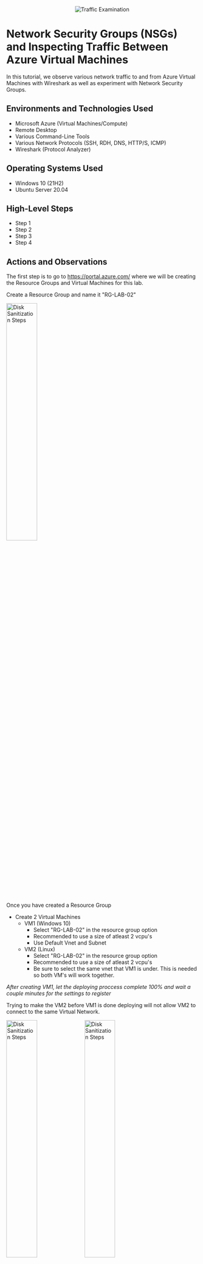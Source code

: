 <p align="center">
<img src="https://i.imgur.com/Ua7udoS.png" alt="Traffic Examination"/>
</p>

<h1>Network Security Groups (NSGs) and Inspecting Traffic Between Azure Virtual Machines</h1>
In this tutorial, we observe various network traffic to and from Azure Virtual Machines with Wireshark as well as experiment with Network Security Groups. <br />



<h2>Environments and Technologies Used</h2>

- Microsoft Azure (Virtual Machines/Compute)
- Remote Desktop
- Various Command-Line Tools
- Various Network Protocols (SSH, RDH, DNS, HTTP/S, ICMP)
- Wireshark (Protocol Analyzer)

<h2>Operating Systems Used </h2>

- Windows 10 (21H2)
- Ubuntu Server 20.04

<h2>High-Level Steps</h2>

- Step 1
- Step 2
- Step 3
- Step 4

<h2>Actions and Observations</h2>


The first step is to go to https://portal.azure.com/ where we will be creating the Resource Groups and Virtual Machines for this lab.

Create a Resource Group and name it "RG-LAB-02"
<p>
<img src="https://imgur.com/RcbzaSz.png" height="40%" width="40%" alt="Disk Sanitization Steps"/>

Once you have created a Resource Group
  - Create 2 Virtual Machines
     - VM1 (Windows 10)
        - Select "RG-LAB-02" in the resource group option
        - Recommended to use a size of atleast 2 vcpu's
        - Use Default Vnet and Subnet
     - VM2 (Linux)
         - Select "RG-LAB-02" in the resource group option
         - Recommended to use a size of atleast 2 vcpu's
         - Be sure to select the same vnet that VM1 is under. This is needed so both VM's will work together.

  *After creating VM1, let the deploying proccess complete 100% and wait a couple minutes for the settings to register*

Trying to make the VM2 before VM1 is done deploying will not allow VM2 to connect to the same Virtual Network.

<img src="https://imgur.com/b0ZRcva.png" height="40%" width="40%" alt="Disk Sanitization Steps"/>
<img src="https://imgur.com/MEkL9xP.png" height="40%" width="40%" alt="Disk Sanitization Steps"/>
<img src="https://imgur.com/xc7DqO2.png" height="40%" width="40%" alt="Disk Sanitization Steps"/>

The next step is to login to the VM1 virtual machine. 
  - Open the Remote Desktop Connection application
  - Find the public IP address for VM1 on the Azure website and copy
  - Paste the IP address into RDC
  - Login with the credentials you used to create the Virtual Machine.

<img src="https://imgur.com/suJvZVg.png" height="40%" width="40%" alt="Disk Sanitization Steps"/>
<img src="https://imgur.com/696SrEc.png" height="40%" width="40%" alt="Disk Sanitization Steps"/>
<img src="https://imgur.com/cw4RXzG.png" height="20%" width="20%" alt="Disk Sanitization Steps"/>

Once logged in to VM1
  - Search for Wireshark on the web
  - Download the "Windows x64 Installer" version
  - Once file is downloaded, open the file and go through the installation process

<img src="https://imgur.com/X1yJwJg.png" height="40%" width="40%" alt="Disk Sanitization Steps"/>
<img src="https://imgur.com/Grd8jmO.png" height="40%" width="40%" alt="Disk Sanitization Steps"/>
<img src="https://imgur.com/NvtT8bl.png" height="40%" width="40%" alt="Disk Sanitization Steps"/>

Open Wireshark. at the top left corner you will see a blue fin and you will click on it.

Under you will see green line where you will type "icmp" to filter the traffic.

ICMP is the protocol that ping uses. We are trying to test the connectivity between VM1 and VM2.

<img src="https://imgur.com/rh4ZmGl.png" height="40%" width="40%" alt="Disk Sanitization Steps"/>

In order to ping VM2
  - Go to the Azure Portal and go to VM2's page where you will look for VM2's Private IP Address
  - Copy The Private IP address
  - Go back to VM1
  - Open "Powershell ISE"
  - type the command "ping 10.0.0.5"
  - You will see a list of Echo (ping) requests and replies

<img src="https://imgur.com/HqTYoAd.png" height="40%" width="40%" alt="Disk Sanitization Steps"/>
<img src="https://imgur.com/3ssP86Y.png" height="80%" width="80%" alt="Disk Sanitization Steps"/>

Next you want to create a perpetual ping for VM2
  - type in the command "ping 10.0.0.5 -t"
  - if successful you will see a long continous ping of VM2

<img src="https://imgur.com/fHqk7QN.png" height="80%" width="80%" alt="Disk Sanitization Steps"/>

Going back to the Azure Portal
  - Search for Netwrok Security Groups
  - Go to VM2 nsg
  - Go to Inbound Security Rules
  - Select Add
  - On the right you will create a rule
      - Select the ICMP protocol
      - Select the Deny action
      - Prioritize it how you'd like, in this lab I made it so it would be prioritized first
      - You can give it any name you choose
  - Save

<img src="https://imgur.com/9TWD9Kf.png" height="80%" width="80%" alt="Disk Sanitization Steps"/>

Going back to the VM1 you will observe that all the request have timed out. We essentially created a firewall to block any traffic from the ping of VM2.

<img src="https://imgur.com/YBx07gG.png" height="40%" width="40%" alt="Disk Sanitization Steps"/>

To unblock the traffic
  - Go back to Network Security Groups -> VM2 nsg
  - Inbound Security Rules
  - Click on the rule you just made
  - Adjust the action to now "Allow"
  - Save

<img src="https://imgur.com/A2JAxHt.png" height="40%" width="40%" alt="Disk Sanitization Steps"/>

After the rule goes into effect, you will observe that all traffic has resumed.

<img src="https://imgur.com/sbCf2Gm.png" height="40%" width="40%" alt="Disk Sanitization Steps"/>

Now we will filter the results to "ssh"

<img src="https://imgur.com/x5CljiF.png" height="40%" width="40%" alt="Disk Sanitization Steps"/>

To get an ssh connection
  - Go to powershell
  - Type "ssh labuserjavi@10.0.0.5"
     - You may look different of course. what we're doing is commanding a conncetion to VM2 through ssh, it will require the user of the VM2 and the private IP address
  - Hit "Enter"
  - It may ask you if you are sure if you want to connect, you will type "yes"
  - Next it will ask for VM2's password, you will type that in
    - *it will not show what you are typing on the screen, carefully and correctly type the password in and hit "Enter"*
  - You will know that it connected when you see something similar to this "labuserjavi@VM2:~$"

<img src="https://imgur.com/l2X9OLE.png" height="80%" width="80%" alt="Disk Sanitization Steps"/>

You have the option to try out different command lines

To exit out of the ssh connection you simply type "exit" and hit "Enter" and you are now back on VM1's Command prompt.

<img src="https://imgur.com/RyluOeE.png" height="40%" width="40%" alt="Disk Sanitization Steps"/>
<img src=".png" height="40%" width="40%" alt="Disk Sanitization Steps"/>
</p>
<p>
